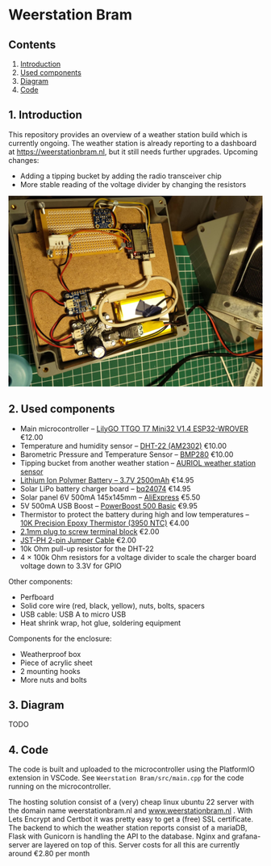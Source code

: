Weerstation Bram
===============

Contents
----------------------

1. [ Introduction ](#intro)
2. [ Used components ](#components)
3. [ Diagram ](#diagram)
4. [ Code ](#code)

<a name="intro"></a>
## 1. Introduction

This repository provides an overview of a weather station build which is currently ongoing. The weather station is already reporting to a dashboard at https://weerstationbram.nl, but it still needs further upgrades. Upcoming changes:

- Adding a tipping bucket by adding the radio transceiver chip
- More stable reading of the voltage divider by changing the resistors

![Work in progress](./resources/readme_img/WorkInProgress.jpeg)

<a name="components"></a>
## 2. Used components

- Main microcontroller – [LilyGO TTGO T7 Mini32 V1.4 ESP32-WROVER](https://github.com/LilyGO/TTGO-T7-Demo) €12.00
- Temperature and humidity sensor – [DHT-22 (AM2302)](https://www.adafruit.com/product/385) €10.00
- Barometric Pressure and Temperature Sensor – [BMP280](https://www.adafruit.com/product/4059) €10.00
- Tipping bucket from another weather station – [AURIOL weather station sensor](https://www.handleidi.ng/auriol/ian-365824/handleiding)
- [Lithium Ion Polymer Battery – 3.7V 2500mAh](https://www.adafruit.com/product/328) €14.95
- Solar LiPo battery charger board – [bq24074](https://www.adafruit.com/product/4755) €14.95
- Solar panel 6V 500mA 145x145mm – [AliExpress](https://www.aliexpress.com/item/32877897718.html) €5.50
- 5V 500mA USB Boost – [PowerBoost 500 Basic](https://www.adafruit.com/product/1903) €9.95
- Thermistor to protect the battery during high and low temperatures – [10K Precision Epoxy Thermistor (3950 NTC)](https://www.adafruit.com/product/372) €4.00
- [2.1mm plug to screw terminal block](https://www.adafruit.com/product/369) €2.00
- [JST-PH 2-pin Jumper Cable](https://www.adafruit.com/product/1131) €2.00   
- 10k Ohm pull-up resistor for the DHT-22
- 4 × 100k Ohm resistors for a voltage divider to scale the charger board voltage down to 3.3V for GPIO

Other components:
- Perfboard
- Solid core wire (red, black, yellow), nuts, bolts, spacers
- USB cable: USB A to micro USB
- Heat shrink wrap, hot glue, soldering equipment

Components for the enclosure:
- Weatherproof box
- Piece of acrylic sheet
- 2 mounting hooks
- More nuts and bolts

<a name="diagram"></a>
## 3. Diagram

TODO

<a name="code"></a>
## 4. Code

The code is built and uploaded to the microcontroller using the PlatformIO extension in VSCode. See `Weerstation Bram/src/main.cpp` for the code running on the microcontroller.

The hosting solution consist of a (very) cheap linux ubuntu 22 server with the domain name weerstationbram.nl and www.weerstationbram.nl . With Lets Encrypt and Certbot it was pretty easy to get a (free) SSL certificate.
The backend to which the weather station reports consist of a mariaDB, Flask with Gunicorn is handling the API to the database. Nginx and grafana-server are layered on top of this.
Server costs for all this are currently around €2.80 per month

